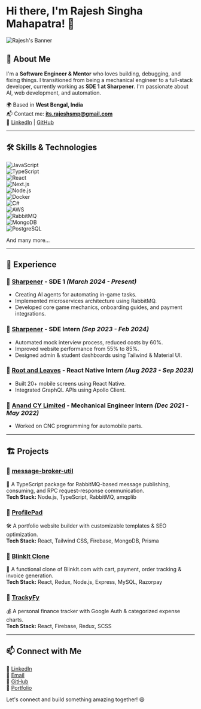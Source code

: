 # Hi there, I'm Rajesh Singha Mahapatra! 👋

![Rajesh's Banner](https://res.cloudinary.com/dtgoeupid/image/upload/v1742881766/Portfolio/dp.jpg)

## 🚀 About Me
I'm a **Software Engineer & Mentor** who loves building, debugging, and fixing things. I transitioned from being a mechanical engineer to a full-stack developer, currently working as **SDE 1 at Sharpener**. I'm passionate about AI, web development, and automation.

🌍 Based in **West Bengal, India**  
📬 Contact me: **[its.rajeshsmp@gmail.com](mailto:its.rajeshsmp@gmail.com)**  
💼 [LinkedIn](https://www.linkedin.com/in/rajeshsmp/) | [GitHub](https://github.com/its-rajesh-smp)

---

## 🛠 Skills & Technologies

![JavaScript](https://img.shields.io/badge/JavaScript-F7DF1E?style=flat&logo=javascript&logoColor=black)  
![TypeScript](https://img.shields.io/badge/TypeScript-3178C6?style=flat&logo=typescript&logoColor=white)  
![React](https://img.shields.io/badge/React-61DAFB?style=flat&logo=react&logoColor=black)  
![Next.js](https://img.shields.io/badge/Next.js-000000?style=flat&logo=nextdotjs&logoColor=white)  
![Node.js](https://img.shields.io/badge/Node.js-339933?style=flat&logo=nodedotjs&logoColor=white)  
![Docker](https://img.shields.io/badge/Docker-2496ED?style=flat&logo=docker&logoColor=white)  
![C#](https://img.shields.io/badge/C%23-239120?style=flat&logo=c-sharp&logoColor=white)  
![AWS](https://img.shields.io/badge/AWS-232F3E?style=flat&logo=amazonaws&logoColor=white)  
![RabbitMQ](https://img.shields.io/badge/RabbitMQ-FF6600?style=flat&logo=rabbitmq&logoColor=white)  
![MongoDB](https://img.shields.io/badge/MongoDB-47A248?style=flat&logo=mongodb&logoColor=white)  
![PostgreSQL](https://img.shields.io/badge/PostgreSQL-4169E1?style=flat&logo=postgresql&logoColor=white)  

And many more...

---

## 💼 Experience

### 🏢 [Sharpener](https://www.sharpener.tech/) - **SDE 1** *(March 2024 - Present)*
- Creating AI agents for automating in-game tasks.
- Implemented microservices architecture using RabbitMQ.
- Developed core game mechanics, onboarding guides, and payment integrations.

### 🏢 [Sharpener](https://www.sharpener.tech/) - **SDE Intern** *(Sep 2023 - Feb 2024)*
- Automated mock interview process, reduced costs by 60%.
- Improved website performance from 55% to 85%.
- Designed admin & student dashboards using Tailwind & Material UI.

### 🏢 [Root and Leaves](https://rootandleaves.com/) - **React Native Intern** *(Aug 2023 - Sep 2023)*
- Built 20+ mobile screens using React Native.
- Integrated GraphQL APIs using Apollo Client.

### 🏢 [Anand CY Limited](https://www.anandgroupindia.com/acymautomotive/) - **Mechanical Engineer Intern** *(Dec 2021 - May 2022)*
- Worked on CNC programming for automobile parts.

---

## 🏗️ Projects

### 🔹 [message-broker-util](https://www.npmjs.com/package/message-broker-util)
🚀 A TypeScript package for RabbitMQ-based message publishing, consuming, and RPC request-response communication.  
**Tech Stack:** Node.js, TypeScript, RabbitMQ, amqplib  

### 🔹 [ProfilePad](https://github.com/its-rajesh-smp?tab=repositories&q=profilepad&type=&language=&sort=)
🛠️ A portfolio website builder with customizable templates & SEO optimization.  
**Tech Stack:** React, Tailwind CSS, Firebase, MongoDB, Prisma  

### 🔹 [BlinkIt Clone](https://www.youtube.com/watch?v=wCWGeTGMYWg)
🛒 A functional clone of BlinkIt.com with cart, payment, order tracking & invoice generation.  
**Tech Stack:** React, Redux, Node.js, Express, MySQL, Razorpay  

### 🔹 [TrackyFy](https://trackyfi.netlify.app/)
💰 A personal finance tracker with Google Auth & categorized expense charts.  
**Tech Stack:** React, Firebase, Redux, SCSS  

---

## 📫 Connect with Me

💼 [LinkedIn](https://www.linkedin.com/in/rajeshsmp/)  
📧 [Email](mailto:its.rajeshsmp@gmail.com)  
🐙 [GitHub](https://github.com/its-rajesh-smp)  
🚀 [Portfolio](https://dillion.io)  

Let's connect and build something amazing together! 😃
